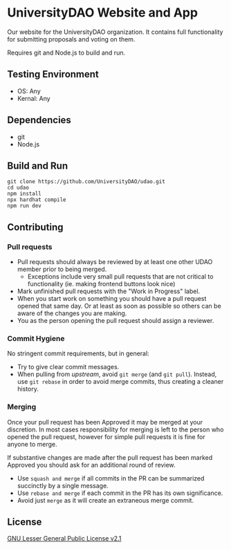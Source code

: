 # UniversityDAO Website and App

Our website for the UniversityDAO organization. It contains full functionality for submitting proposals and voting on them.

Requires git and Node.js to build and run.

## Testing Environment
* OS: Any
* Kernal: Any

## Dependencies
* git
* Node.js

## Build and Run
```shell
git clone https://github.com/UniversityDAO/udao.git
cd udao
npm install
npx hardhat compile
npm run dev
```

## Contributing

### Pull requests
- Pull requests should always be reviewed by at least one other UDAO member prior to being merged.
  - Exceptions include very small pull requests that are not critical to functionality (ie. making frontend buttons look nice)
- Mark unfinished pull requests with the "Work in Progress" label.
- When you start work on something you should have a pull request opened that same day. Or at least as soon as possible so others can be aware of the changes you are making.
- You as the person opening the pull request should assign a reviewer.

### Commit Hygiene
No stringent commit requirements, but in general:
- Try to give clear commit messages.
- When pulling from *upstream*, avoid `git merge` (and `git pull`). Instead, use `git rebase` in
order to avoid merge commits, thus creating a cleaner history.

### Merging
Once your pull request has been Approved it may be merged at your discretion. In most cases responsibility for merging is left to the person who opened the pull request, however for simple pull requests it is fine for anyone to merge.

If substantive changes are made after the pull request has been marked Approved you should ask for an additional round of review.

- Use `squash and merge` if all commits in the PR can be summarized succinctly by a single message.
- Use `rebase and merge` if each commit in the PR has its own significance.
- Avoid just `merge` as it will create an extraneous merge commit.

## License
[GNU Lesser General Public License v2.1](https://choosealicense.com/licenses/lgpl-2.1/)
